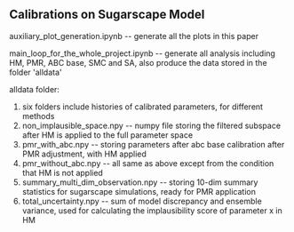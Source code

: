 ## Calibrations on Sugarscape Model

auxiliary_plot_generation.ipynb -- generate all the plots in this paper

main_loop_for_the_whole_project.ipynb -- generate all analysis including HM, PMR, ABC base, SMC and SA, also produce the data stored in the folder 'alldata'

alldata folder: 

1. six folders include histories of calibrated parameters, for different methods
2. non_implausible_space.npy -- numpy file storing the filtered subspace after HM is applied to the full parameter space
3. pmr_with_abc.npy -- storing parameters after abc base calibration after PMR adjustment, with HM applied
4. pmr_without_abc.npy -- all same as above except from the condition that HM is not applied
5. summary_multi_dim_observation.npy -- storing 10-dim summary statistics for sugarscape simulations, ready for PMR application
6. total_uncertainty.npy -- sum of model discrepancy and ensemble variance, used for calculating the implausibility score of parameter x in HM
